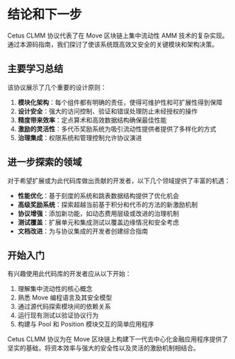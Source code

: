 # 结论和下一步

Cetus CLMM 协议代表了在 Move 区块链上集中流动性 AMM 技术的复杂实现。通过本源码指南，我们探讨了使该系统既高效又安全的关键模块和架构决策。

## 主要学习总结

该协议展示了几个重要的设计原则：

1. **模块化架构**：每个组件都有明确的责任，使得可维护性和可扩展性得到保障
2. **设计安全**：强大的访问控制、验证和错误处理防止未经授权的操作
3. **精度带来效率**：定点算术和高效数据结构确保最佳性能
4. **激励的灵活性**：多代币奖励系统为吸引流动性提供者提供了多样化的方式
5. **治理集成**：权限系统和管理控制允许协议演进

## 进一步探索的领域

对于希望扩展或为此代码库做出贡献的开发者，以下几个领域提供了丰富的机遇：

- **性能优化**：基于刻度的系统和跳表数据结构提供了优化机会
- **高级奖励系统**：探索超越当前基于积分和代币的方法的新激励机制
- **协议增强**：添加新功能，如动态费用层级或改进的治理机制
- **测试覆盖**：扩展单元和集成测试以覆盖边缘情况和安全考虑
- **文档改进**：为与协议集成的开发者创建综合指南

## 开始入门

有兴趣使用此代码库的开发者应从以下开始：
1. 理解集中流动性的核心概念
2. 熟悉 Move 编程语言及其安全模型
3. 通过源代码探索模块间的依赖关系
4. 运行现有测试以验证协议行为
5. 构建与 Pool 和 Position 模块交互的简单应用程序

Cetus CLMM 协议为在 Move 区块链上构建下一代去中心化金融应用程序提供了坚实的基础，将资本效率与强大的安全性以及灵活的激励机制相结合。